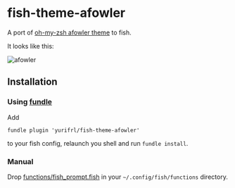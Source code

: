# fish-theme-afowler

A port of [oh-my-zsh afowler theme](https://github.com/robbyrussell/oh-my-zsh/wiki/themes#afowler) to fish.

It looks like this:

![afowler](https://cloud.githubusercontent.com/assets/1436271/10954787/eea37dca-8392-11e5-943a-daf123c4f122.png)

## Installation

### Using [fundle](https://github.com/yurifrl/fundle)

Add

```
fundle plugin 'yurifrl/fish-theme-afowler'
```

to your fish config, relaunch you shell and run `fundle install`.

### Manual

Drop [functions/fish_prompt.fish](./functions/fish_prompt.fish) in your `~/.config/fish/functions` directory.
